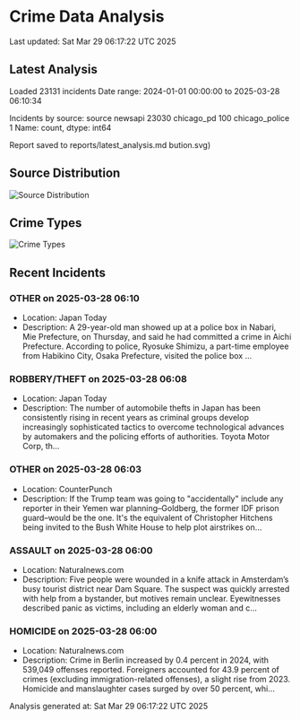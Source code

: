 # Crime Data Analysis
Last updated: Sat Mar 29 06:17:22 UTC 2025

## Latest Analysis

Loaded 23131 incidents
Date range: 2024-01-01 00:00:00 to 2025-03-28 06:10:34

Incidents by source:
source
newsapi           23030
chicago_pd          100
chicago_police        1
Name: count, dtype: int64

Report saved to reports/latest_analysis.md
bution.svg)

## Source Distribution
![Source Distribution](images/source_distribution.svg)

## Crime Types
![Crime Types](images/crime_types.svg)

## Recent Incidents

### OTHER on 2025-03-28 06:10
- Location: Japan Today
- Description: A 29-year-old man showed up at a police box in Nabari, Mie Prefecture, on Thursday, and said he had committed a crime in Aichi Prefecture. According to police, Ryosuke Shimizu, a part-time employee from Habikino City, Osaka Prefecture, visited the police box …


### ROBBERY/THEFT on 2025-03-28 06:08
- Location: Japan Today
- Description: The number of automobile thefts in Japan has been consistently rising in recent years as criminal groups develop increasingly sophisticated tactics to overcome technological advances by automakers and the policing efforts of authorities. Toyota Motor Corp, th…


### OTHER on 2025-03-28 06:03
- Location: CounterPunch
- Description: If the Trump team was going to "accidentally" include any reporter in their Yemen war planning–Goldberg, the former IDF prison guard–would be the one. It's the equivalent of Christopher Hitchens being invited to the Bush White House to help plot airstrikes on…


### ASSAULT on 2025-03-28 06:00
- Location: Naturalnews.com
- Description: Five people were wounded in a knife attack in Amsterdam’s busy tourist district near Dam Square. The suspect was quickly arrested with help from a bystander, but motives remain unclear. Eyewitnesses described panic as victims, including an elderly woman and c…


### HOMICIDE on 2025-03-28 06:00
- Location: Naturalnews.com
- Description: Crime in Berlin increased by 0.4 percent in 2024, with 539,049 offenses reported. Foreigners accounted for 43.9 percent of crimes (excluding immigration-related offenses), a slight rise from 2023. Homicide and manslaughter cases surged by over 50 percent, whi…

Analysis generated at: Sat Mar 29 06:17:22 UTC 2025
